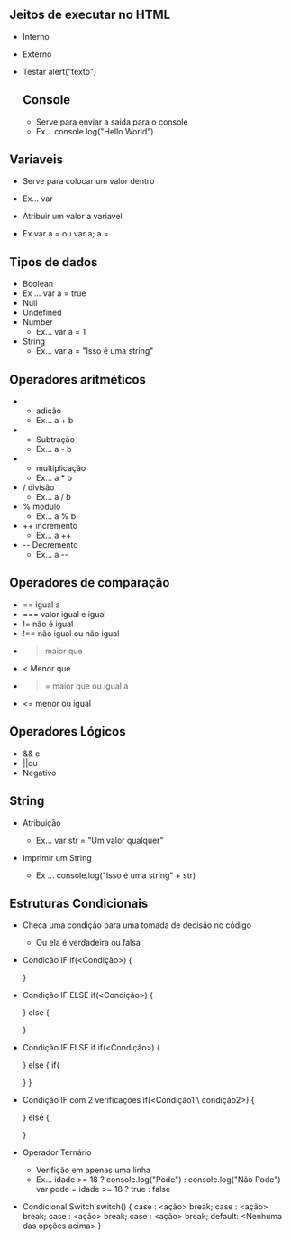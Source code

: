 ## Jeitos de executar no HTML ##
- Interno
  <script></script>
- Externo
  <script src="script.js"></script>
- Testar
  alert("texto")

  ## Console ##
  - Serve para enviar a saida para o console
  - Ex...
    console.log("Hello World")

## Variaveis ##
- Serve para colocar um valor dentro
- Ex...
  var <nome>

- Atribuir um valor a variavel
- Ex
  var a = <valor>
  ou
  var a;
  a = <valor>

## Tipos de dados ##
- Boolean
 - Ex ...
    var a = true
- Null
- Undefined
- Number
  - Ex...
      var a = 1
- String
  - Ex...
      var a = "Isso é uma string"

## Operadores aritméticos ##
- + adição
  - Ex...
    a + b
- - Subtração
  - Ex...
    a - b
- * multiplicação
  - Ex...
    a * b
- / divisão
  - Ex...
    a / b
- % modulo
  - Ex...
    a % b
- ++ incremento
  - Ex...
    a ++
- -- Decremento
  - Ex...
    a --

## Operadores de comparação ##
- == igual a
- === valor igual e igual 
- != não é igual 
- !== não igual ou não igual
- > maior que
- < Menor que
- >= maior que ou igual a
- <= menor ou igual

## Operadores Lógicos ##
- && e
- ||ou
- Negativo

## String ##
- Atribuição
  - Ex... 
    var str = "Um valor qualquer"

- Imprimir um String
  - Ex ... 
  console.log("Isso é uma string" + str)

## Estruturas Condicionais ##
- Checa uma condição para uma tomada de decisão no código
  - Ou ela é verdadeira ou falsa
- Condicão IF
  if(<Condição>) {

  }
- Condição IF ELSE
  if(<Condição>) {

  } else {

  }
- Condição IF ELSE if
  if(<Condição>) {

  } else {
    if{

    }
  }
- Condição IF com 2 verificações
  if(<Condição1 \\ condição2>) {

  } else {

  }

- Operador Ternário
  - Verifição em apenas uma linha
  - Ex...
    idade >= 18 ? console.log("Pode") : console.log("Não Pode")
    var pode = idade >= 18 ? true : false

- Condicional Switch
  switch(<condicao>) {
    case <valor> :
      <ação>
      break;
    case <valor> :
      <ação>
      break;
    case <valor> :
      <ação>
      break;
    case <valor> :
      <ação>
      break;
    default:
      <Nenhuma das opções acima>
  }







